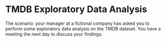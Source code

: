# TMDB Exploratory Data Analysis
 The scenario: your manager at a fictional company has asked you to perform some exploratory data analysis on the TMDB dataset. You have a meeting the next day to discuss your findings.
